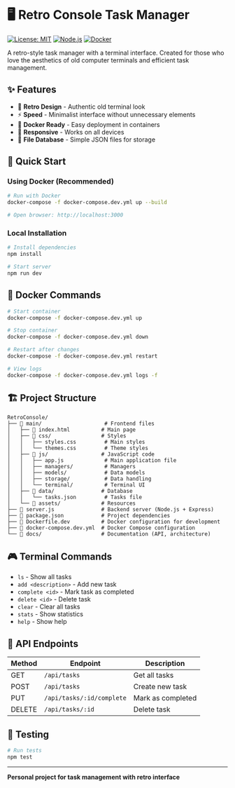 # 🖥️ Retro Console Task Manager

[![License: MIT](https://img.shields.io/badge/License-MIT-yellow.svg)](https://opensource.org/licenses/MIT)
[![Node.js](https://img.shields.io/badge/Node.js-18+-green.svg)](https://nodejs.org/)
[![Docker](https://img.shields.io/badge/Docker-Ready-blue.svg)](https://www.docker.com/)

A retro-style task manager with a terminal interface. Created for those who love the aesthetics of old computer terminals and efficient task management.

## ✨ Features

- 🎨 **Retro Design** - Authentic old terminal look
- ⚡ **Speed** - Minimalist interface without unnecessary elements
- 🐳 **Docker Ready** - Easy deployment in containers
- 📱 **Responsive** - Works on all devices
- 💾 **File Database** - Simple JSON files for storage

## 🚀 Quick Start

### Using Docker (Recommended)

```bash
# Run with Docker
docker-compose -f docker-compose.dev.yml up --build

# Open browser: http://localhost:3000
```

### Local Installation

```bash
# Install dependencies
npm install

# Start server
npm run dev
```

## 🐳 Docker Commands

```bash
# Start container
docker-compose -f docker-compose.dev.yml up

# Stop container
docker-compose -f docker-compose.dev.yml down

# Restart after changes
docker-compose -f docker-compose.dev.yml restart

# View logs
docker-compose -f docker-compose.dev.yml logs -f
```

## 🏗️ Project Structure

```
RetroConsole/
├── 📁 main/                    # Frontend files
│   ├── 📄 index.html          # Main page
│   ├── 📁 css/                # Styles
│   │   ├── styles.css         # Main styles
│   │   └── themes.css         # Theme styles
│   ├── 📁 js/                 # JavaScript code
│   │   ├── app.js             # Main application file
│   │   ├── managers/          # Managers
│   │   ├── models/            # Data models
│   │   ├── storage/           # Data handling
│   │   └── terminal/          # Terminal UI
│   ├── 📁 data/               # Database
│   │   └── tasks.json         # Tasks file
│   └── 📁 assets/             # Resources
├── 📄 server.js               # Backend server (Node.js + Express)
├── 📄 package.json            # Project dependencies
├── 🐳 Dockerfile.dev          # Docker configuration for development
├── 🐳 docker-compose.dev.yml  # Docker Compose configuration
└── 📁 docs/                   # Documentation (API, architecture)
```

## 🎮 Terminal Commands

- `ls` - Show all tasks
- `add <description>` - Add new task
- `complete <id>` - Mark task as completed
- `delete <id>` - Delete task
- `clear` - Clear all tasks
- `stats` - Show statistics
- `help` - Show help

## 🔌 API Endpoints

| Method | Endpoint | Description |
|--------|----------|-------------|
| GET | `/api/tasks` | Get all tasks |
| POST | `/api/tasks` | Create new task |
| PUT | `/api/tasks/:id/complete` | Mark as completed |
| DELETE | `/api/tasks/:id` | Delete task |

## 🧪 Testing

```bash
# Run tests
npm test
```

---

**Personal project for task management with retro interface**